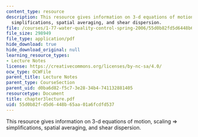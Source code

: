 ```yaml
---
content_type: resource
description: This resource gives information on 3-d equations of motion, scaling =>
  simplifications, spatial averaging, and shear dispersion.
file: /courses/1-77-water-quality-control-spring-2006/55d0b82fd5d6448b65aa01a6fcdfd537_chapter3lecture.pdf
file_size: 298949
file_type: application/pdf
hide_download: true
hide_download_original: null
learning_resource_types:
- Lecture Notes
license: https://creativecommons.org/licenses/by-nc-sa/4.0/
ocw_type: OCWFile
parent_title: Lecture Notes
parent_type: CourseSection
parent_uid: d0ba6d82-f5c7-3e28-34b4-741132881405
resourcetype: Document
title: chapter3lecture.pdf
uid: 55d0b82f-d5d6-448b-65aa-01a6fcdfd537
---
```

This resource gives information on 3-d equations of motion, scaling => simplifications, spatial averaging, and shear dispersion.